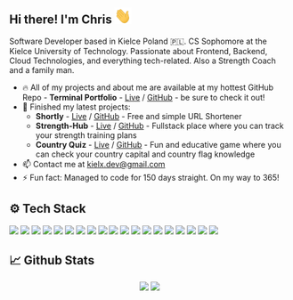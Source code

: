 ## Hi there! I'm Chris <img src="https://raw.githubusercontent.com/Kielx/Kielx/main/wave.gif" width="30px">
Software Developer based in Kielce Poland 🇵🇱.
CS Sophomore at the Kielce University of Technology.
Passionate about Frontend, Backend, Cloud Technologies, and everything tech-related.
Also a Strength Coach and a family man.

<!--
- 🛠️ I’m currently working on my new project - [Strength-Hub](https://github.com/Kielx/Strength-hub) - a place where you can track your strength training plans 
-->
- 🔥 All of my projects and about me are available at my hottest GitHub Repo - **Terminal Portfolio** - [Live](https://pantak.net) / [GitHub](https://https://github.com/Kielx/terminal-portfolio) - be sure to check it out!
- 🏁 Finished my latest projects:
  - **Shortly** - [Live](https://shortly.pantak.net/) / [GitHub](https://github.com/Kielx/url-shortener) - Free and simple URL Shortener
  - **Strength-Hub** - [Live](https://strength-hub.pantak.net) / [GitHub](https://github.com/Kielx/Strength-hub) - Fullstack place where you can track your strength training plans
  - **Country Quiz** - [Live](https://country-quiz.pantak.net) / [GitHub](https://github.com/Kielx/country-quiz) - Fun and educative game where you can check your country capital and country flag knowledge
- 📫 Contact me at kielx.dev@gmail.com
- ⚡ Fun fact: Managed to code for 150 days straight. On my way to 365!


## ⚙️ Tech Stack
<p align="center">

<img src="https://img.shields.io/badge/Code-JavaScript-informational?style=flat&logo=JavaScript&logoColor=white&color=blue"></img>
<img src="https://img.shields.io/badge/Code-C/C++-informational?style=flat&logo=c%2B%2B&logoColor=white&color=blue"></img>
<img src="https://img.shields.io/badge/Code-Python-informational?style=flat&logo=Python&logoColor=white&color=blue"></img>
<img src="https://img.shields.io/badge/Cloud-AWS-informational?style=flat&logo=amazonaws&logoColor=white&color=blue"></img>
<img src="https://img.shields.io/badge/Cloud-AmazonDynamoDB-informational?style=flat&logo=amazondynamodb&logoColor=white&color=blue"></img>
<img src="https://img.shields.io/badge/Tech-React-informational?style=flat&logo=react&logoColor=white&color=blue"></img>
<img src="https://img.shields.io/badge/Tech-Gatsby-informational?style=flat&logo=gatsby&logoColor=white&color=blue"></img>
<img src="https://img.shields.io/badge/Tech-NodeJS-informational?style=flat&logo=nodedotjs&logoColor=white&color=blue"></img>
<img src="https://img.shields.io/badge/Tech-MongoDB-informational?style=flat&logo=MongoDB&logoColor=white&color=blue"></img>
<img src="https://img.shields.io/badge/Tech-HTML5-informational?style=flat&logo=html5&logoColor=white&color=blue"></img>
<img src="https://img.shields.io/badge/Tech-CSS3-informational?style=flat&logo=css3&logoColor=white&color=blue"></img>
<img src="https://img.shields.io/badge/Tech-TailwindCSS-informational?style=flat&logo=tailwindcss&logoColor=white&color=blue"></img>
<img src="https://img.shields.io/badge/Tech-Sass-informational?style=flat&logo=sass&logoColor=white&color=blue"></img>
<img src="https://img.shields.io/badge/Tech-Bootstrap-informational?style=flat&logo=bootstrap&logoColor=white&color=blue"></img>
<img src="https://img.shields.io/badge/OS-LINUX-informational?style=flat&logo=ubuntu&logoColor=white&color=blue"></img>
<img src="https://img.shields.io/badge/Editor-VSCode-informational?style=flat&logo=visual-studio-code&logoColor=white&color=blue"></img>
<img src="https://img.shields.io/badge/Shell-ZSH-informational?style=flat&logo=windows-terminal&logoColor=white&color=blue"></img>
<img src="https://img.shields.io/badge/Tools-WSL2-informational?style=flat&logo=windows&logoColor=white&color=blue"></img>
<img src="https://img.shields.io/badge/Tools-Postman-informational?style=flat&logo=postman&logoColor=white&color=blue"></img>



</p>

##  📈 Github Stats

<p align="center">
<img width="49%"  src="https://github-readme-stats.vercel.app/api/top-langs/?username=kielx&layout=compact&langs_count=5&theme=buefy"></img>
<img width="49%"  src="https://github-readme-streak-stats.herokuapp.com/?user=kielx"></img>

</p>

<!--
**Kielx/Kielx** is a ✨ _special_ ✨ repository because its `README.md` (this file) appears on your GitHub profile.

Here are some ideas to get you started:

- 🔭 I’m currently working on ...
- 🌱 I’m currently learning ...
- 👯 I’m looking to collaborate on ...
- 🤔 I’m looking for help with ...
- 💬 Ask me about ...
- 📫 How to reach me: ...
- 😄 Pronouns: ...
- ⚡ Fun fact: ...
-->
<!--stackedit_data:
eyJoaXN0b3J5IjpbLTkwMjYzMzk3OCwtMTAxNTkwMTExNSw3NT
E0OTI0NTMsLTE1OTkxMTgzNzUsLTExNjI0NDIsNzQ1NzIyODg0
LDQ1MDQwNjg4NiwzNDcxODQxNyw2MzUzNTU2NjhdfQ==
-->
